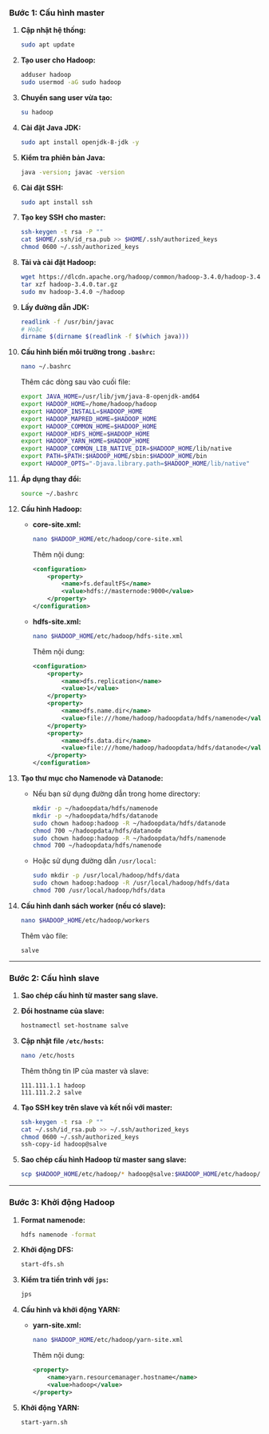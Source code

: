 ### **Bước 1: Cấu hình master**

1. **Cập nhật hệ thống:**
   ```bash
   sudo apt update
   ```

2. **Tạo user cho Hadoop:**
   ```bash
   adduser hadoop
   sudo usermod -aG sudo hadoop
   ```

3. **Chuyển sang user vừa tạo:**
   ```bash
   su hadoop
   ```

4. **Cài đặt Java JDK:**
   ```bash
   sudo apt install openjdk-8-jdk -y
   ```

5. **Kiểm tra phiên bản Java:**
   ```bash
   java -version; javac -version
   ```

6. **Cài đặt SSH:**
   ```bash
   sudo apt install ssh
   ```

7. **Tạo key SSH cho master:**
   ```bash
   ssh-keygen -t rsa -P ""
   cat $HOME/.ssh/id_rsa.pub >> $HOME/.ssh/authorized_keys
   chmod 0600 ~/.ssh/authorized_keys
   ```

8. **Tải và cài đặt Hadoop:**
   ```bash
   wget https://dlcdn.apache.org/hadoop/common/hadoop-3.4.0/hadoop-3.4.0.tar.gz
   tar xzf hadoop-3.4.0.tar.gz
   sudo mv hadoop-3.4.0 ~/hadoop
   ```

9. **Lấy đường dẫn JDK:**
   ```bash
   readlink -f /usr/bin/javac 
   # Hoặc
   dirname $(dirname $(readlink -f $(which java)))
   ```

10. **Cấu hình biến môi trường trong `.bashrc`:**
    ```bash
    nano ~/.bashrc
    ```
    Thêm các dòng sau vào cuối file:
    ```bash
    export JAVA_HOME=/usr/lib/jvm/java-8-openjdk-amd64
    export HADOOP_HOME=/home/hadoop/hadoop
    export HADOOP_INSTALL=$HADOOP_HOME
    export HADOOP_MAPRED_HOME=$HADOOP_HOME
    export HADOOP_COMMON_HOME=$HADOOP_HOME
    export HADOOP_HDFS_HOME=$HADOOP_HOME
    export HADOOP_YARN_HOME=$HADOOP_HOME
    export HADOOP_COMMON_LIB_NATIVE_DIR=$HADOOP_HOME/lib/native
    export PATH=$PATH:$HADOOP_HOME/sbin:$HADOOP_HOME/bin
    export HADOOP_OPTS="-Djava.library.path=$HADOOP_HOME/lib/native"
    ```

11. **Áp dụng thay đổi:**
    ```bash
    source ~/.bashrc
    ```

12. **Cấu hình Hadoop:**

    - **core-site.xml:**
      ```bash
      nano $HADOOP_HOME/etc/hadoop/core-site.xml
      ```
      Thêm nội dung:
      ```xml
      <configuration>
          <property>
              <name>fs.defaultFS</name>
              <value>hdfs://masternode:9000</value>
          </property>
      </configuration>
      ```

    - **hdfs-site.xml:**
      ```bash
      nano $HADOOP_HOME/etc/hadoop/hdfs-site.xml
      ```
      Thêm nội dung:
      ```xml
      <configuration>
          <property>
              <name>dfs.replication</name>
              <value>1</value>
          </property>
          <property>
              <name>dfs.name.dir</name>
              <value>file:///home/hadoop/hadoopdata/hdfs/namenode</value>
          </property>
          <property>
              <name>dfs.data.dir</name>
              <value>file:///home/hadoop/hadoopdata/hdfs/datanode</value>
          </property>
      </configuration>
      ```

13. **Tạo thư mục cho Namenode và Datanode:**

    - Nếu bạn sử dụng đường dẫn trong home directory:
      ```bash
      mkdir -p ~/hadoopdata/hdfs/namenode
      mkdir -p ~/hadoopdata/hdfs/datanode
      sudo chown hadoop:hadoop -R ~/hadoopdata/hdfs/datanode
      chmod 700 ~/hadoopdata/hdfs/datanode
      sudo chown hadoop:hadoop -R ~/hadoopdata/hdfs/namenode
      chmod 700 ~/hadoopdata/hdfs/namenode
      ```

    - Hoặc sử dụng đường dẫn `/usr/local`:
      ```bash
      sudo mkdir -p /usr/local/hadoop/hdfs/data
      sudo chown hadoop:hadoop -R /usr/local/hadoop/hdfs/data
      chmod 700 /usr/local/hadoop/hdfs/data
      ```

14. **Cấu hình danh sách worker (nếu có slave):**
    ```bash
    nano $HADOOP_HOME/etc/hadoop/workers
    ```
    Thêm vào file:
    ```
    salve
    ```

---

### **Bước 2: Cấu hình slave**

1. **Sao chép cấu hình từ master sang slave.**

2. **Đổi hostname của slave:**
   ```bash
   hostnamectl set-hostname salve
   ```

3. **Cập nhật file `/etc/hosts`:**
   ```bash
   nano /etc/hosts
   ```
   Thêm thông tin IP của master và slave:
   ```
   111.111.1.1 hadoop
   111.111.2.2 salve
   ```

4. **Tạo SSH key trên slave và kết nối với master:**
   ```bash
   ssh-keygen -t rsa -P ""
   cat ~/.ssh/id_rsa.pub >> ~/.ssh/authorized_keys
   chmod 0600 ~/.ssh/authorized_keys
   ssh-copy-id hadoop@salve
   ```

5. **Sao chép cấu hình Hadoop từ master sang slave:**
   ```bash
   scp $HADOOP_HOME/etc/hadoop/* hadoop@salve:$HADOOP_HOME/etc/hadoop/
   ```

---

### **Bước 3: Khởi động Hadoop**

1. **Format namenode:**
   ```bash
   hdfs namenode -format
   ```

2. **Khởi động DFS:**
   ```bash
   start-dfs.sh
   ```

3. **Kiểm tra tiến trình với `jps`:**
   ```bash
   jps
   ```

4. **Cấu hình và khởi động YARN:**

    - **yarn-site.xml:**
      ```bash
      nano $HADOOP_HOME/etc/hadoop/yarn-site.xml
      ```
      Thêm nội dung:
      ```xml
      <property>
          <name>yarn.resourcemanager.hostname</name>
          <value>hadoop</value>
      </property>
      ```

5. **Khởi động YARN:**
   ```bash
   start-yarn.sh
   ```
